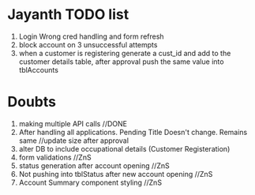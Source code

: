 # Jayanth TODO list

1. Login Wrong cred handling and form refresh
2. block account on 3 unsuccessful attempts
3. when a customer is registering generate a cust_id and add to the customer details table, after approval push the same value into tblAccounts

# Doubts

1. making multiple API calls //DONE
2. After handling all applications. Pending Title Doesn't change. Remains same //update size after approval
3. alter DB to include occupational details (Customer Registeration)
4. form validations //ZnS
5. status generation after account opening //ZnS
6. Not pushing into tblStatus after new account opening //ZnS
7. Account Summary component styling //ZnS
